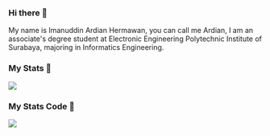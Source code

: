 ### Hi there 👋

My name is Imanuddin Ardian Hermawan, you can call me Ardian, I am an associate's degree student at Electronic Engineering Polytechnic Institute of Surabaya, majoring in Informatics Engineering.

<!--
**ardianhermawan17/ardianhermawan17** is a ✨ _special_ ✨ repository because its `README.md` (this file) appears on your GitHub profile.

- Here are some ideas to get you started:

- 🔭 I’m currently working on ...
- 🌱 I’m currently learning ...
- 👯 I’m looking to collaborate on ...
- 🤔 I’m looking for help with ...
- 💬 Ask me about ...
- 📫 How to reach me: ...
- 😄 Pronouns: ...
- ⚡ Fun fact: ...
- 
-->

### My Stats 🔭

<img src="https://github-readme-stats.vercel.app/api?username=ardianhermawan17&show_icons=true&theme=vue-dark">

### My Stats Code 🔭

<img src="https://github-readme-stats.vercel.app/api/top-langs/?username=ardianhermawan17&theme=vue-dark">




